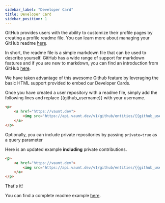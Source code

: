 ```yaml
---
sidebar_label: "Developer Card"
title: Developer Card
sidebar_position: 1
---
```


GitHub provides users with the ability to customize their profile pages by creating a profile readme file. You can learn more about managing your GitHub readme [here](https://docs.github.com/en/account-and-profile/setting-up-and-managing-your-github-profile/customizing-your-profile/managing-your-profile-readme).

In short, the readme file is a simple markdown file that can be used to describe yourself. GitHub has a wide range of support for markdown features and if you are new to markdown, you can find an introduction from GitHub [here](https://docs.github.com/en/get-started/writing-on-github/getting-started-with-writing-and-formatting-on-github/basic-writing-and-formatting-syntax).

We have taken advantage of this awesome Github feature by leveraging the basic HTML support provided to embed our Developer Cards.

Once you have created a user repository with a readme file, simply add the following lines and replace {{github_username}} with your username.

```html
<p>
    <a href="https://vaunt.dev">
        <img src="https://api.vaunt.dev/v1/github/entities/{{github_username}}/contributions?format=svg" width="350" title="Includes public contributions"/>
    </a>
</p>
```

Optionally, you can include private repositories by passing `private=true` as a query parameter

Here is an updated example **including** private contributions.

```html
<p>
    <a href="https://vaunt.dev">
        <img src="https://api.vaunt.dev/v1/github/entities/{{github_username}}/contributions?format=svg&private=true" width="350" title="Includes public and private contributions" />
    </a>
</p>
```

That's it!

You can find a complete readme example [here](https://github.com/jeff1010322/jeff1010322/blob/main/README.md).
